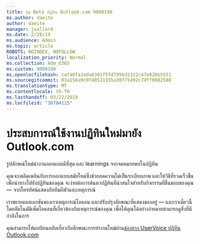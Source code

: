 ```yaml
---
title: รุ่น Beta ปฏิทิน Outlook.com 9000198
ms.author: daeite
author: daeite
manager: joallard
ms.date: 2/28/19
ms.audience: Admin
ms.topic: article
ROBOTS: NOINDEX, NOFOLLOW
localization_priority: Normal
ms.collection: Adm_O365
ms.custom: 9000198
ms.openlocfilehash: caf40fa1eda6301f5fd7956d2322c47e82bb5551
ms.sourcegitcommit: 03a156a9c9740521155a30775492c7dff0982588
ms.translationtype: MT
ms.contentlocale: th-TH
ms.lasthandoff: 03/22/2019
ms.locfileid: "30784115"
---
```

# <a name="new-calendar-experiences-coming-to-outlookcom"></a>ประสบการณ์ใช้งานปฏิทินใหม่มายัง Outlook.com

รูปลักษณ์ใหม่นำงานออกแบบดีที่สุด และ learnings จากจดหมายพบในปฏิทิน

คุณจะเพลิดเพลินกับการออกแบบสมัยใหม่ซึ่งช่วยลดความไม่เป็นระเบียบภาพ และให้วิธีที่รวดเร็วขึ้นเพื่อนำทางไปยังปฏิทินของคุณ จะง่ายต่อการค้นหาปฏิทินที่น่าสนใจสำหรับกิจกรรมที่ชื่นชอบของคุณ — จากโทรทัศน์แสดงกับทีมกีฬาและเหตุการณ์

เราขยายคอลเลกชันของเราเหตุการณ์ไอคอน และปรับปรุงลักษณะที่แสดงของอยู่ — และเราเดี๋ยวนี้โดยอัตโนมัติเพิ่มไอคอนที่เกี่ยวข้องกับเหตุการณ์ของคุณ เพื่อให้คุณได้อย่างง่ายดายสามารถดูสิ่งที่มีกำลังในการ

คุณสามารถให้ผลป้อนกลับเกี่ยวกับลักษณะการทำงานใหม่ผ่าน[ช่องทาง UserVoice ปฏิทิน Outlook.com](https://outlook.uservoice.com/forums/601444-new-experiences-in-outlook-com?category_id=209197)